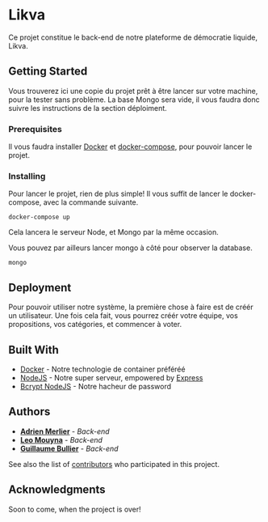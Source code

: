 # Likva

Ce projet constitue le back-end de notre plateforme de démocratie liquide, Likva.

## Getting Started

Vous trouverez ici une copie du projet prêt à être lancer sur votre machine, pour la tester sans problème. La base Mongo sera vide, il vous faudra donc suivre les instructions de la section déploiment. 

### Prerequisites

Il vous faudra installer [Docker](https://docs.docker.com/engine/installation/
) et [docker-compose](https://docs.docker.com/compose/install/
), pour pouvoir lancer le projet.

### Installing

Pour lancer le projet, rien de plus simple! Il vous suffit de lancer le docker-compose, avec la commande suivante.

```
docker-compose up
```

Cela lancera le serveur Node, et Mongo par la même occasion.

Vous pouvez par ailleurs lancer mongo à côté pour observer la database.

```
mongo
```


## Deployment

Pour pouvoir utiliser notre système, la première chose à faire est de créér un utilisateur. Une fois cela fait, vous pourrez créér votre équipe, vos propositions, vos catégories, et commencer à voter.

## Built With

* [Docker](https://www.docker.com/) - Notre technologie de container préféréé
* [NodeJS](https://nodejs.org/) - Notre super serveur, empowered by [Express](https://expressjs.com/)
* [Bcrypt NodeJS](https://www.npmjs.com/package/bcrypt-nodejs) - Notre hacheur de password

## Authors

* **[Adrien Merlier](https://github.com/AdrienMerlier)** - *Back-end*
* **[Leo Mouyna](https://github.com/LeoMouyna)** - *Back-end*
* **[Guillaume Bullier](https://github.com/gbullier)** - *Back-end*

See also the list of [contributors](https://github.com/AdrienMerlier/Likva_Back-end/contributors) who participated in this project.


## Acknowledgments

Soon to come, when the project is over!